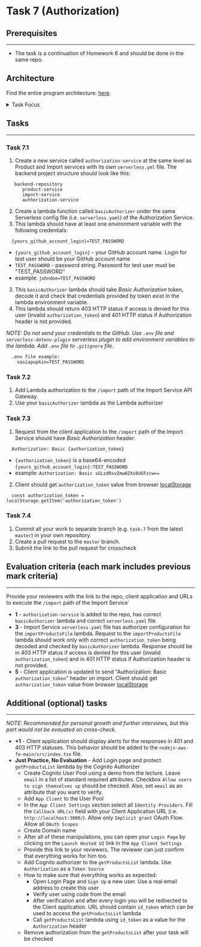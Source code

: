 # Task 7 (Authorization)

## Prerequisites

---

- The task is a continuation of Homework 6 and should be done in the same repo.

## Architecture

Find the entire program architecture: [here](../Architecture.pdf).

<details>
  <summary>Task Focus</summary>

  The following image provides more info about task focus.

  <img src="./module_focus.png" />

</details>

## Tasks

---

### Task 7.1

1. Create a new service called `authorization-service` at the same level as Product and Import services with its own `serverless.yml` file. The backend project structure should look like this:

```
   backend-repository
      product-service
      import-service
      authorization-service
```

2. Create a lambda function called `basicAuthorizer` under the same Serverless config file (i.e. `serverless.yaml`) of the Authorization Service.
3. This lambda should have at least one environment variable with the following credentials:

```
  {yours_github_account_login}=TEST_PASSWORD
```

- `{yours_github_account_login}` - your GitHub account name. Login for test user should be your GitHub account name
- `TEST_PASSWORD` - password string. Password for test user must be "TEST_PASSWORD"
- example: `johndoe=TEST_PASSWORD`

3. This `basicAuthorizer` lambda should take _Basic Authorization_ token, decode it and check that credentials provided by token exist in the lambda environment variable.
4. This lambda should return 403 HTTP status if access is denied for this user (invalid `authorization_token`) and 401 HTTP status if Authorization header is not provided.

_NOTE: Do not send your credentials to the GitHub. Use `.env` file and `serverless-dotenv-plugin` serverless plugin to add environment variables to the lambda. Add `.env` file to `.gitignore` file._

```
  .env file example:
    vasiapupkin=TEST_PASSWORD
```

### Task 7.2

1. Add Lambda authorization to the `/import` path of the Import Service API Gateway.
2. Use your `basicAuthorizer` lambda as the Lambda authorizer

### Task 7.3

1. Request from the client application to the `/import` path of the Import Service should have _Basic Authorization_ header:

```
  Authorization: Basic {authorization_token}
```

- `{authorization_token}` is a base64-encoded `{yours_github_account_login}:TEST_PASSWORD`
- example: `Authorization: Basic sGLzdRxvZmw0ZXs0UGFzcw==`

2. Client should get `authorization_token` value from browser [localStorage](https://developer.mozilla.org/ru/docs/Web/API/Window/localStorage)

```
  const authorization_token = localStorage.getItem('authorization_token')
```

### Task 7.4

1. Commit all your work to separate branch (e.g. `task-7` from the latest `master`) in your own repository.
2. Create a pull request to the `master` branch.
3. Submit the link to the pull request for crosscheck

## Evaluation criteria (each mark includes previous mark criteria)

---

Provide your reviewers with the link to the repo, client application and URLs to execute the `/import` path of the Import Service`

- **1** - `authorization-service` is added to the repo, has correct `basicAuthorizer` lambda and correct `serverless.yaml` file
- **3** - Import Service `serverless.yaml` file has authorizer configuration for the `importProductsFile` lambda. Request to the `importProductsFile` lambda should work only with correct `authorization_token` being decoded and checked by `basicAuthorizer` lambda. Response should be in 403 HTTP status if access is denied for this user (invalid `authorization_token`) and in 401 HTTP status if Authorization header is not provided.
- **5** - Client application is updated to send "Authorization: Basic `authorization_token`" header on import. Client should get `authorization_token` value from browser [localStorage](https://developer.mozilla.org/ru/docs/Web/API/Window/localStorage)

## Additional (optional) tasks

---

_NOTE: Recommended for personal growth and further interviews, but this part would not be evauated on cross-check._

- **+1** - Client application should display alerts for the responses in 401 and 403 HTTP statuses. This behavior should be added to the `nodejs-aws-fe-main/src/index.tsx` file.
- **Just Practice, No Evaluation** - Add Login page and protect `getProductsList` lambda by the Cognito Authorizer
  - Create Cognito User Pool using a demo from the lecture. Leave `email` in a list of standard required attributes. Checkbox `Allow users to sign themselves up` should be checked. Also, set `email` as an attribute that you want to verify.
  - Add `App Client` to the User Pool
  - In the `App Client Settings` section select all `Identity Providers`. Fill the `Callback URL(s)` field with your Client Application URL (i.e. `http://localhost:3000/`). Allow only `Implicit grant` OAuth Flow. Allow all `OAuth Scopes`
  - Create Domain name
  - After all of these manipulations, you can open your `Login Page` by clicking on the `Launch Hosted UI` link in the `App Client Settings`
  - Provide this link to your reviewers. The reviewer can just confirm that everything works for him too.
  - Add Cognito authorizer to the `getProductsList` lambda. Use `Authorization` as a `Token Source`
  - How to make sure that everything works as expected:
    - Open Login Page and `Sign Up` a new user. Use a real email address to create this user
    - Verify user using code from the email
    - After verification and after every login you will be redirected to the Client application. URL should contain `id_token` which can be used to access the `getProductsList` lambda
    - Call `getProductsList` lambda using `id_token` as a value for the `Authorization` header
  - Remove authorization from the `getProductsList` after your task will be checked
